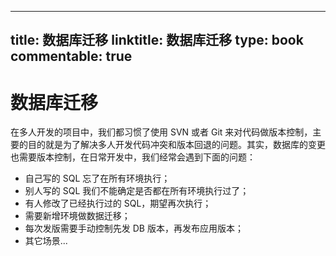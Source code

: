 
---
title: 数据库迁移
linktitle: 数据库迁移
type: book
commentable: true
---

# 数据库迁移

在多人开发的项目中，我们都习惯了使用 SVN 或者 Git 来对代码做版本控制，主要的目的就是为了解决多人开发代码冲突和版本回退的问题。其实，数据库的变更也需要版本控制，在日常开发中，我们经常会遇到下面的问题：

- 自己写的 SQL 忘了在所有环境执行；
- 别人写的 SQL 我们不能确定是否都在所有环境执行过了；
- 有人修改了已经执行过的 SQL，期望再次执行；
- 需要新增环境做数据迁移；
- 每次发版需要手动控制先发 DB 版本，再发布应用版本；
- 其它场景...

    